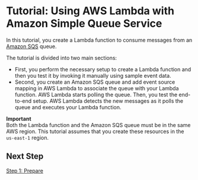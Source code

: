 # Tutorial: Using AWS Lambda with Amazon Simple Queue Service<a name="with-sqs-example"></a>

 In this tutorial, you create a Lambda function to consume messages from an [Amazon SQS](https://docs.aws.amazon.com/AWSSimpleQueueService/latest/SQSDeveloperGuide/Welcome.html) queue\. 

 The tutorial is divided into two main sections: 
+  First, you perform the necessary setup to create a Lambda function and then you test it by invoking it manually using sample event data\. 
+ Second, you create an Amazon SQS queue and add event source mapping in AWS Lambda to associate the queue with your Lambda function\. AWS Lambda starts polling the queue\. Then, you test the end\-to\-end setup\. AWS Lambda detects the new messages as it polls the queue and executes your Lambda function\. 

**Important**  
Both the Lambda function and the Amazon SQS queue must be in the same AWS region\. This tutorial assumes that you create these resources in the `us-east-1` region\.

## Next Step<a name="wt-sqs-next-step"></a>

[Step 1: Prepare](with-sqs-prepare.md)